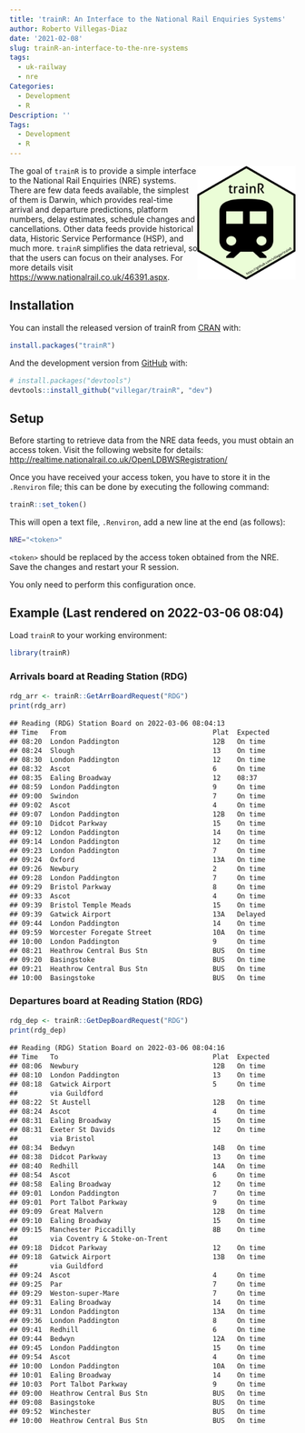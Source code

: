 ```yaml
---
title: 'trainR: An Interface to the National Rail Enquiries Systems'
author: Roberto Villegas-Diaz
date: '2021-02-08'
slug: trainR-an-interface-to-the-nre-systems
tags:
  - uk-railway
  - nre
Categories:
  - Development
  - R
Description: ''
Tags:
  - Development
  - R
---
```


<img src="https://raw.githubusercontent.com/villegar/trainR/main/inst/images/logo.png" alt="logo" align="right" height=200px/>

The goal of `trainR` is to provide a simple interface to the 
National Rail Enquiries (NRE) systems. There are few data feeds 
available, the simplest of them is Darwin, which provides real-time 
arrival and departure predictions, platform numbers, delay estimates, 
schedule changes and cancellations. Other data feeds provide historical 
data, Historic Service Performance (HSP), and much more. `trainR` 
simplifies the data retrieval, so that the users can focus on their 
analyses. For more details visit 
https://www.nationalrail.co.uk/46391.aspx.

## Installation

You can install the released version of trainR from [CRAN](https://CRAN.R-project.org) with:

``` r
install.packages("trainR")
```

And the development version from [GitHub](https://github.com/) with:

``` r
# install.packages("devtools")
devtools::install_github("villegar/trainR", "dev")
```

## Setup
Before starting to retrieve data from the NRE data feeds, you must obtain an access token. 
Visit the following website for details: http://realtime.nationalrail.co.uk/OpenLDBWSRegistration/

Once you have received your access token, you have to store it in the `.Renviron` file; this can be 
done by executing the following command:


```r
trainR::set_token()
```

This will open a text file, `.Renviron`, add a new line at the end (as follows):

```bash
NRE="<token>"
```

`<token>` should be replaced by the access token obtained from the NRE. Save the changes and restart 
your R session.

You only need to perform this configuration once.

## Example (Last rendered on 2022-03-06 08:04)

Load `trainR` to your working environment:

```r
library(trainR)
```

### Arrivals board at Reading Station (RDG)


```r
rdg_arr <- trainR::GetArrBoardRequest("RDG")
print(rdg_arr)
```

```
## Reading (RDG) Station Board on 2022-03-06 08:04:13
## Time   From                                    Plat  Expected
## 08:20  London Paddington                       12B   On time
## 08:24  Slough                                  13    On time
## 08:30  London Paddington                       12    On time
## 08:32  Ascot                                   6     On time
## 08:35  Ealing Broadway                         12    08:37
## 08:59  London Paddington                       9     On time
## 09:00  Swindon                                 7     On time
## 09:02  Ascot                                   4     On time
## 09:07  London Paddington                       12B   On time
## 09:10  Didcot Parkway                          15    On time
## 09:12  London Paddington                       14    On time
## 09:14  London Paddington                       12    On time
## 09:23  London Paddington                       7     On time
## 09:24  Oxford                                  13A   On time
## 09:26  Newbury                                 2     On time
## 09:28  London Paddington                       7     On time
## 09:29  Bristol Parkway                         8     On time
## 09:33  Ascot                                   4     On time
## 09:39  Bristol Temple Meads                    15    On time
## 09:39  Gatwick Airport                         13A   Delayed
## 09:44  London Paddington                       14    On time
## 09:59  Worcester Foregate Street               10A   On time
## 10:00  London Paddington                       9     On time
## 08:21  Heathrow Central Bus Stn                BUS   On time
## 09:20  Basingstoke                             BUS   On time
## 09:21  Heathrow Central Bus Stn                BUS   On time
## 10:00  Basingstoke                             BUS   On time
```

### Departures board at Reading Station (RDG)


```r
rdg_dep <- trainR::GetDepBoardRequest("RDG")
print(rdg_dep)
```

```
## Reading (RDG) Station Board on 2022-03-06 08:04:16
## Time   To                                      Plat  Expected
## 08:06  Newbury                                 12B   On time
## 08:10  London Paddington                       13    On time
## 08:18  Gatwick Airport                         5     On time
##        via Guildford                           
## 08:22  St Austell                              12B   On time
## 08:24  Ascot                                   4     On time
## 08:31  Ealing Broadway                         15    On time
## 08:31  Exeter St Davids                        12    On time
##        via Bristol                             
## 08:34  Bedwyn                                  14B   On time
## 08:38  Didcot Parkway                          13    On time
## 08:40  Redhill                                 14A   On time
## 08:54  Ascot                                   6     On time
## 08:58  Ealing Broadway                         12    On time
## 09:01  London Paddington                       7     On time
## 09:01  Port Talbot Parkway                     9     On time
## 09:09  Great Malvern                           12B   On time
## 09:10  Ealing Broadway                         15    On time
## 09:15  Manchester Piccadilly                   8B    On time
##        via Coventry & Stoke-on-Trent           
## 09:18  Didcot Parkway                          12    On time
## 09:18  Gatwick Airport                         13B   On time
##        via Guildford                           
## 09:24  Ascot                                   4     On time
## 09:25  Par                                     7     On time
## 09:29  Weston-super-Mare                       7     On time
## 09:31  Ealing Broadway                         14    On time
## 09:31  London Paddington                       13A   On time
## 09:36  London Paddington                       8     On time
## 09:41  Redhill                                 6     On time
## 09:44  Bedwyn                                  12A   On time
## 09:45  London Paddington                       15    On time
## 09:54  Ascot                                   4     On time
## 10:00  London Paddington                       10A   On time
## 10:01  Ealing Broadway                         14    On time
## 10:03  Port Talbot Parkway                     9     On time
## 09:00  Heathrow Central Bus Stn                BUS   On time
## 09:08  Basingstoke                             BUS   On time
## 09:52  Winchester                              BUS   On time
## 10:00  Heathrow Central Bus Stn                BUS   On time
```
